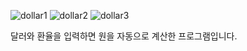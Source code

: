 ![dollar1](https://github.com/user-attachments/assets/1777cb96-c118-4b15-bb1f-1a51aca963a8)
![dollar2](https://github.com/user-attachments/assets/07a53f90-5eef-4a0c-a036-ead905ced33d)
![dollar3](https://github.com/user-attachments/assets/c9f1c508-176c-4587-92f1-4cf638dd205a)

달러와 환율을 입력하면 원을 자동으로 계산한 프로그램입니다.
